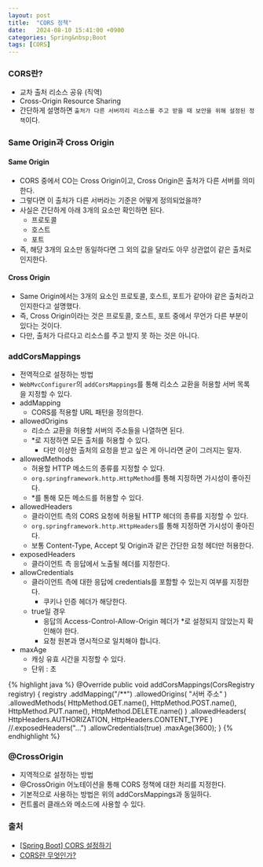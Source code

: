 ```yaml
---
layout: post
title:  "CORS 정책"
date:   2024-08-10 15:41:00 +0900
categories: Spring&nbsp;Boot
tags: [CORS]
---
```


### CORS란?

- 교차 출처 리소스 공유 (직역)
- Cross-Origin Resource Sharing
- 간단하게 설명하면 `출처가 다른 서버끼리 리소스를 주고 받을 때 보안을 위해 설정된 정책`이다.

### Same Origin과 Cross Origin

#### Same Origin

- CORS 중에서 CO는 Cross Origin이고, Cross Origin은 출처가 다른 서버를 의미한다.
- 그렇다면 이 출처가 다른 서버라는 기준은 어떻게 정의되었을까?
- 사실은 간단하게 아래 3개의 요소만 확인하면 된다.
    - 프로토콜
    - 호스트
    - 포트
- 즉, 해당 3개의 요소만 동일하다면 그 외의 값을 달라도 아무 상관없이 같은 출처로 인지한다.

#### Cross Origin

- Same Origin에서는 3개의 요소인 프로토콜, 호스트, 포트가 같아야 같은 출처라고 인지한다고 설명했다.
- 즉, Cross Origin이라는 것은 프로토콜, 호스트, 포트 중에서 무언가 다른 부분이 있다는 것이다.
- 다만, 출처가 다르다고 리소스를 주고 받지 못 하는 것은 아니다.

### addCorsMappings

- 전역적으로 설정하는 방법
- `WebMvcConfigurer`의 `addCorsMappings`를 통해 리소스 교환을 허용할 서버 목록을 지정할 수 있다.
- addMapping
    - CORS를 적용할 URL 패턴을 정의한다.
- allowedOrigins
    - 리소스 교환을 허용할 서버의 주소들을 나열하면 된다.
    - *로 지정하면 모든 출처를 허용할 수 있다.
        - 다만 이상한 출처의 요청을 받고 싶은 게 아니라면 굳이 그러지는 말자.
- allowedMethods
    - 허용할 HTTP 메소드의 종류를 지정할 수 있다.
    - `org.springframework.http.HttpMethod`를 통해 지정하면 가시성이 좋아진다.
    - *를 통해 모든 메소드를 허용할 수 있다.
- allowedHeaders
    - 클라이언트 측의 CORS 요청에 허용될 HTTP 헤더의 종류를 지정할 수 있다.
    - `org.springframework.http.HttpHeaders`를 통해 지정하면 가시성이 좋아진다.
    - 보통 Content-Type, Accept 및 Origin과 같은 간단한 요청 헤더만 허용한다.
- exposedHeaders
    - 클라이언트 측 응답에서 노출될 헤더를 지정한다.
- allowCredentials
    - 클라이언트 측에 대한 응답에 credentials를 포함할 수 있는지 여부를 지정한다.
        - 쿠키나 인증 헤더가 해당한다.
    - true일 경우
        - 응답의 Access-Control-Allow-Origin 헤더가 *로 설정되지 않았는지 확인해야 한다.
        - 요청 원본과 명시적으로 일치해야 합니다.
- maxAge
    - 캐싱 유효 시간을 지정할 수 있다.
    - 단위 : 초

{% highlight java %}
@Override
    public void addCorsMappings(CorsRegistry registry) {
        registry
            .addMapping("/**")
            .allowedOrigins(
                "서버 주소"
            )
            .allowedMethods(
                HttpMethod.GET.name(),
                HttpMethod.POST.name(),
                HttpMethod.PUT.name(),
                HttpMethod.DELETE.name()
            )
            .allowedHeaders(
                HttpHeaders.AUTHORIZATION,
                HttpHeaders.CONTENT_TYPE
            )
            //.exposedHeaders("...")
            .allowCredentials(true)
            .maxAge(3600);
    }
{% endhighlight %}

### @CrossOrigin

- 지역적으로 설정하는 방법
- @CrossOrigin 어노테이션을 통해 CORS 정책에 대한 처리를 지정한다.
- 기본적으로 사용하는 방법은 위의 addCorsMappings과 동일하다.
- 컨트롤러 클래스와 메소드에 사용할 수 있다.


### 출처

- [[Spring Boot] CORS 설정하기](https://velog.io/@yoonuk/Spring-Boot-CORS-%EC%84%A4%EC%A0%95%ED%95%98%EA%B8%B0#6-allowcredentials)
- [CORS란 무엇인가?](https://velog.io/@effirin/CORS%EB%9E%80-%EB%AC%B4%EC%97%87%EC%9D%B8%EA%B0%80#1-access-control-allow-origin-%EC%84%B8%ED%8C%85%ED%95%98%EA%B8%B0)